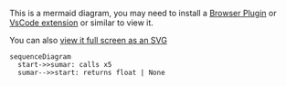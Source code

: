 This is a mermaid diagram, you may need to install a [Browser Plugin](https://github.com/BackMarket/github-mermaid-extension) or [VsCode extension](https://marketplace.visualstudio.com/items?itemName=bierner.markdown-mermaid) or similar to view it.

You can also [view it full screen as an SVG](https://mermaid.ink/svg/c2VxdWVuY2VEaWFncmFtCiAgc3RhcnQtPj5zdW1hcjogY2FsbHMgeDUKICBzdW1hci0tPj5zdGFydDogcmV0dXJucyBmbG9hdCB8IE5vbmUK)        

```mermaid
sequenceDiagram
  start->>sumar: calls x5
  sumar-->>start: returns float | None

```
